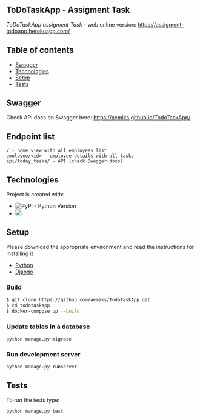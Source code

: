 
## ToDoTaskApp - Assigment Task

 _ToDoTaskApp assigment Task_ - web online version: https://assigment-todoapp.herokuapp.com/


## Table of contents
* [Swagger](#swagger)
* [Technologies](#technologies)
* [Setup](#setup)
* [Tests](#tests)

## Swagger

Check API docs on Swagger here: https://aemiks.github.io/TodoTaskApp/


## Endpoint list  

    / - home view with all employees list
    emoloyee/<id> - employee details with all tasks
    api/today_tasks/ - API (check Swagger-docs)


## Technologies
Project is created with:
* ![PyPI - Python Version](https://img.shields.io/pypi/pyversions/Django)
* ![](https://img.shields.io/badge/django%20version-4.0.0-blue)


## Setup

Please download the appropriate environment and read the instructions for installing it
* [Python](https://www.python.org/downloads/)
* [Django](https://docs.djangoproject.com/en/3.2/topics/install/)


### Build

```sh
$ git clone https://github.com/aemiks/TodoTaskApp.git
$ cd todotaskapp
$ docker-compose up --build
```

### Update tables in a database

`python manage.py migrate`

### Run development server

`python manage.py runserver`

## Tests

To run the tests type:

`python manage.py test `
